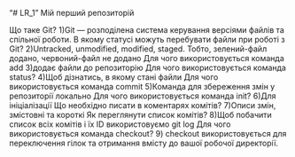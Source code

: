 “# LR_1”
Мій перший репозиторій


Що таке Git?
1)Git — розподілена система керування версіями файлів та спільної роботи.
 В якому статусі можуть перебувати файли при роботі з Git? 
2)Untracked, unmodified, modified, staged. Тобто, зелений-файл додано, червоний-файл не додано
Для чого використовується  команда add
3)додає файли до репозиторію
Для чого використовується  команда status? 
4)Щоб дізнатись, в якому стані  файли
Для чого використовується  команда commit
5)Команда для збереження змін у репозиторії локально
Для чого використовується  команда init?
6)Для ініціалізації
Що необхідно писати в коментарях комітів? 
7)Описи змін, змістовні та короткі
Як переглянути список комітів?
8)Щоб побачити список всіх комітів і їх ID  використовуємо git log
Для чого використовується  команда checkout? 
9) checkout використовується для переключення гілок та отримання вмісту до вашої робочої директорії.
